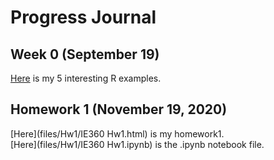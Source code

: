 # Progress Journal

## Week 0 (September 19)

[Here](files/example_homework_0.html) is my 5 interesting R examples.

## Homework 1 (November 19, 2020)

[Here](files/Hw1/IE360 Hw1.html)  is my homework1.  
[Here](files/Hw1/IE360 Hw1.ipynb)  is the .ipynb notebook file.
